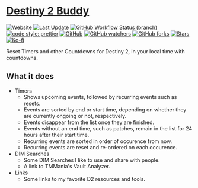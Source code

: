 # [Destiny 2 Buddy](https://destiny2.kokke.eu/)

[![Website](https://img.shields.io/website?style=for-the-badge&url=https%3A%2F%2Fdestiny2.kokke.eu)](https://destiny2.kokke.eu/)
[![Last Update](https://img.shields.io/github/last-commit/costasak/d2-buddy/gh-pages?label=last%20update&style=for-the-badge)](https://destiny2.kokke.eu/)
[![GitHub Workflow Status (branch)](https://img.shields.io/github/workflow/status/costasak/d2-buddy/Node.js%20CD/main?style=for-the-badge&logo=nodedotjs)](https://github.com/CostasAK/d2-buddy/actions/workflows/node.js.yml)
[![code style: prettier](https://img.shields.io/badge/code_style-prettier-ff69b4.svg?style=for-the-badge)](https://github.com/prettier/prettier)
[![GitHub](https://img.shields.io/github/license/costasak/d2-buddy?style=for-the-badge)](https://github.com/CostasAK/d2-buddy/blob/main/LICENSE)
[![GitHub watchers](https://img.shields.io/github/watchers/costasak/d2-buddy?style=for-the-badge&logo=github)](https://github.com/CostasAK/d2-buddy)
[![GitHub forks](https://img.shields.io/github/forks/costasak/d2-buddy?style=for-the-badge&logo=github)](https://github.com/CostasAK/d2-buddy/network/members)
[![Stars](https://img.shields.io/github/stars/costasak/d2-buddy?style=for-the-badge&logo=github)](https://github.com/CostasAK/d2-buddy)
[![Ko-fi](https://img.shields.io/badge/support_me_on_ko--fi-F16061?style=for-the-badge&logo=kofi&logoColor=f5f5f5)](https://ko-fi.com/CostasAK)

Reset Timers and other Countdowns for Destiny 2, in your local time with countdowns.

## What it does

- Timers
  - Shows upcoming events, followed by recurring events such as resets.
  - Events are sorted by end or start time, depending on whether they are currently ongoing or not, respectively.
  - Events disappear from the list once they are finished.
  - Events without an end time, such as patches, remain in the list for 24 hours after their start time.
  - Recurring events are sorted in order of occurence from now.
  - Recurring events are reset and re-ordered on each occurence.
- DIM Searches
  - Some DIM Searches I like to use and share with people.
  - A link to TMMania's Vault Analyzer.
- Links
  - Some links to my favorite D2 resources and tools.
